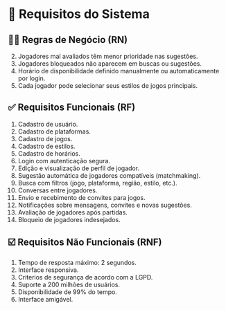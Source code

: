 # 📃 Requisitos do Sistema


## 🧑‍💼 Regras de Negócio (RN)

2. Jogadores mal avaliados têm menor prioridade nas sugestões.
3. Jogadores bloqueados não aparecem em buscas ou sugestões.
4. Horário de disponibilidade definido manualmente ou automaticamente por login.
5. Cada jogador pode selecionar seus estilos de jogos principais.

## ✅ Requisitos Funcionais (RF)
1.  Cadastro de usuário.
2.  Cadastro de plataformas.
3.  Cadastro de jogos.
4.  Cadastro de estilos.
5.  Cadastro de horários.
6.  Login com autenticação segura.
7.  Edição e visualização de perfil de jogador.
8.  Sugestão automática de jogadores compatíveis (matchmaking).
9.  Busca com filtros (jogo, plataforma, região, estilo, etc.).
10. Conversas entre jogadores.
11. Envio e recebimento de convites para jogos.
12. Notificações sobre mensagens, convites e novas sugestões.
13. Avaliação de jogadores após partidas.
14. Bloqueio de jogadores indesejados.

## :ballot_box_with_check: Requisitos Não Funcionais (RNF)
1. Tempo de resposta máximo: 2 segundos.
2. Interface responsiva.
3. Criterios de segurança de acordo com a LGPD.
4. Suporte a 200 milhões de usuários.
5. Disponibilidade de 99% do tempo.
6. Interface amigável.
